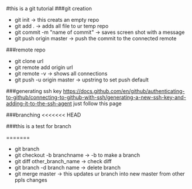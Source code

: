 #this is a git tutorial
###git creation
- git init -> this creats an empty repo
- git add . -> adds all file to ur temp repo
- git commit -m "name of commit" -> saves screen shot with a message
- git push origin master -> push the commit to the connected remote

###remote repo
- git clone url
- git remote add origin url
- git remote -v -> shows all connections
- git push -u origin master -> upstring to set push default


###generating ssh key
https://docs.github.com/en/github/authenticating-to-github/connecting-to-github-with-ssh/generating-a-new-ssh-key-and-adding-it-to-the-ssh-agent
just follow this page

###branching
<<<<<<< HEAD


###this is a test for branch


=======
- git branch
- git checkout -b branchname -> -b to make a branch
- git diff other_branch_name -> check diff
- git branch -d branch name -> delete branch
- git merge master -> this updates ur branch into new master from other ppls changes


